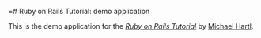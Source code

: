 =# Ruby on Rails Tutorial: demo application

This is the demo application for the
[*Ruby on Rails Tutorial*](http://railstutorial.org/)
by [Michael Hartl](http://michaelhartl.com/).
